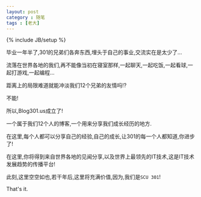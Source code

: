 ```yaml
---
layout: post
category : 随笔
tags : [老大]
---
```

{% include JB/setup %}

毕业一年半了,301的兄弟们各奔东西,埋头于自己的事业,交流实在是太少了...

流落在世界各地的我们,再不能像当初在寝室那样,一起聊天,一起吃饭,一起看球,一起打游戏,一起编程...

距离上的局限难道就能冲淡我们12个兄弟的友情吗!?

不能!

所以,Blog301.us成立了!

一个属于我们12个人的博客,一个用来分享我们成长经历的地方.

在这里,每个人都可以分享自己的经验,自己的成长,让301的每一个人都知道,你进步了!

在这里,你将得到来自世界各地的见闻分享,以及世界上最领先的IT技术,这是IT技术发展趋势的传播平台!

此刻,这里空空如也,若干年后,这里将充满价值,因为,我们是`SCU 301`!

That's it.
